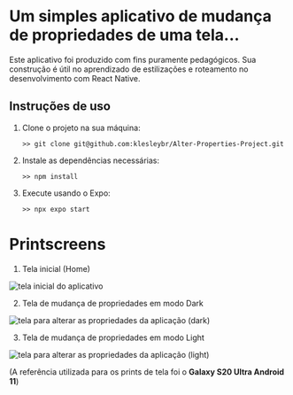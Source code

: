 # Um simples aplicativo de mudança de propriedades de uma tela...

Este aplicativo foi produzido com fins puramente pedagógicos. Sua construção é útil no aprendizado de estilizações e roteamento no desenvolvimento com React Native.

## Instruções de uso

1. Clone o projeto na sua máquina:
   
   ```>> git clone git@github.com:klesleybr/Alter-Properties-Project.git```


2. Instale as dependências necessárias:

   ```>> npm install```


3. Execute usando o Expo:

   ```>> npx expo start```



# Printscreens
1. Tela inicial (Home)

![tela inicial do aplicativo](/screens/Screen%20Shot%202025-05-12%20at%2017.41.39.png)

2. Tela de mudança de propriedades em modo Dark

![tela para alterar as propriedades da aplicação (dark)](/screens/Screen%20Shot%202025-05-12%20at%2017.42.17.png)

3. Tela de mudança de propriedades em modo Light

![tela para alterar as propriedades da aplicação (light)](/screens/Screen%20Shot%202025-05-12%20at%2017.43.08.png)

(A referência utilizada para os prints de tela foi o **Galaxy S20 Ultra Android 11**)

